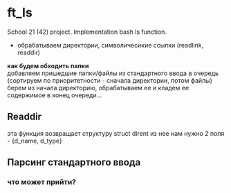 # ft_ls
School 21 (42) project. Implementation bash ls function.
- обрабатываем директории, символичесикие ссылки (readlink, readdir)


**как будем обходить папки** </br>
добавляем пришедшие папки/файлы из стандартного ввода в очередь (сортируем по приоритетности - сначала директории, потом файлы)
берем из начала директорию, обрабатываем ее и кладем ее содержимое в конец очереди...
## Readdir</br>
эта функция возвращает структуру struct dirent из нее нам нужно 2 поля - {d_name, d_type} </br>
## Парсинг стандартного ввода</br>
### что может прийти?</br>
### </br>
